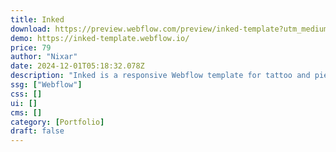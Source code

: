 ```yaml
---
title: Inked
download: https://preview.webflow.com/preview/inked-template?utm_medium=preview_link&utm_source=dashboard&utm_content=inked-template&preview=310e88e24c7b3a099fcc18c3c65ca8bd&workflow=preview
demo: https://inked-template.webflow.io/
price: 79
author: "Nixar"
date: 2024-12-01T05:18:32.078Z
description: "Inked is a responsive Webflow template for tattoo and piercing shops. Featuring a sleek & clean design, customizable layouts, and easy-to-use features. It is ideal for artists looking for a professional and impressive online presence."
ssg: ["Webflow"]
css: []
ui: []
cms: []
category: [Portfolio]
draft: false
---
```

